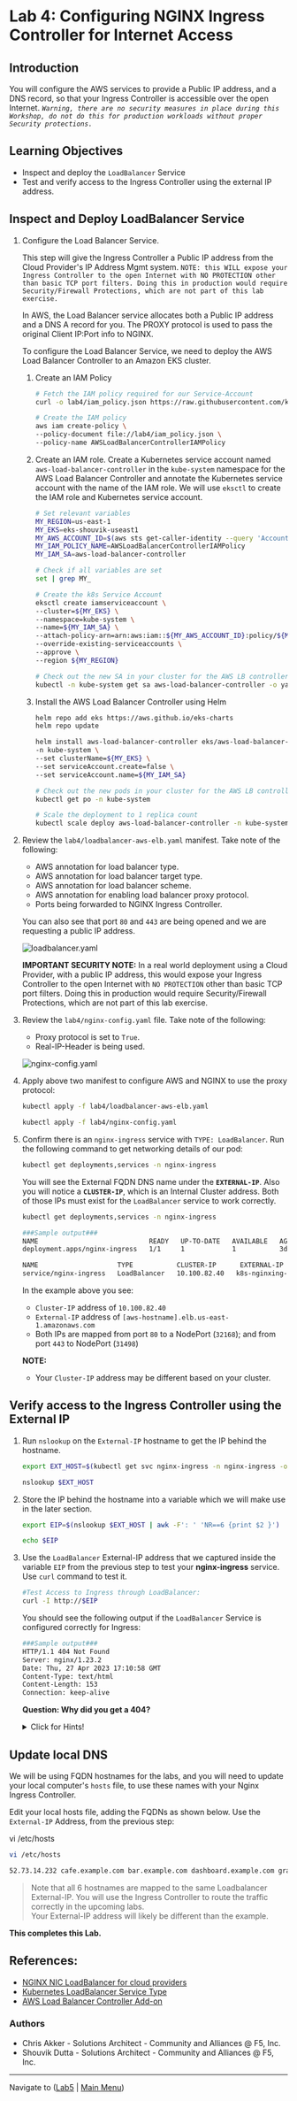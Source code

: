 # Lab 4: Configuring NGINX Ingress Controller for Internet Access

## Introduction

You will configure the AWS services to provide a Public IP address, and a DNS record, so that your Ingress Controller is accessible over the open Internet.  *`Warning, there are no security measures in place during this Workshop, do not do this for production workloads without proper Security protections.`*


## Learning Objectives 

- Inspect and deploy the `LoadBalancer` Service
- Test and verify access to the Ingress Controller using the external IP address.

## Inspect and Deploy LoadBalancer Service

1. Configure the Load Balancer Service.

   This step will give the Ingress Controller a Public IP address from the Cloud Provider's IP Address Mgmt system. `NOTE: this WILL expose your Ingress Controller to the open Internet with NO PROTECTION other than basic TCP port filters. Doing this in production would require Security/Firewall Protections, which are not part of this lab exercise.`

   In AWS, the Load Balancer service allocates both a Public IP address and a DNS A record for you. The PROXY protocol is used to pass the original Client IP:Port info to NGINX.

   To configure the Load Balancer Service, we need to deploy the AWS Load Balancer Controller to an Amazon EKS cluster.
      1. Create an IAM Policy
         ```bash
         # Fetch the IAM policy required for our Service-Account
         curl -o lab4/iam_policy.json https://raw.githubusercontent.com/kubernetes-sigs/aws-load-balancer-controller/v2.4.7/docs/install/iam_policy.json

         # Create the IAM policy
         aws iam create-policy \
         --policy-document file://lab4/iam_policy.json \
         --policy-name AWSLoadBalancerControllerIAMPolicy            
         ```

      2. Create an IAM role. Create a Kubernetes service account named `aws-load-balancer-controller` in the `kube-system` namespace for the AWS Load Balancer Controller and annotate the Kubernetes service account with the name of the IAM role.
      We will use `eksctl` to create the IAM role and Kubernetes service account.
         ```bash
         # Set relevant variables
         MY_REGION=us-east-1
         MY_EKS=eks-shouvik-useast1
         MY_AWS_ACCOUNT_ID=$(aws sts get-caller-identity --query 'Account' --output text)
         MY_IAM_POLICY_NAME=AWSLoadBalancerControllerIAMPolicy
         MY_IAM_SA=aws-load-balancer-controller
         
         # Check if all variables are set
         set | grep MY_ 

         # Create the k8s Service Account
         eksctl create iamserviceaccount \
         --cluster=${MY_EKS} \
         --namespace=kube-system \
         --name=${MY_IAM_SA} \
         --attach-policy-arn=arn:aws:iam::${MY_AWS_ACCOUNT_ID}:policy/${MY_IAM_POLICY_NAME} \
         --override-existing-serviceaccounts \
         --approve \
         --region ${MY_REGION}

         # Check out the new SA in your cluster for the AWS LB controller
         kubectl -n kube-system get sa aws-load-balancer-controller -o yaml
         ```

      3. Install the AWS Load Balancer Controller using Helm
         ```bash
         helm repo add eks https://aws.github.io/eks-charts
         helm repo update

         helm install aws-load-balancer-controller eks/aws-load-balancer-controller \
         -n kube-system \
         --set clusterName=${MY_EKS} \
         --set serviceAccount.create=false \
         --set serviceAccount.name=${MY_IAM_SA}

         # Check out the new pods in your cluster for the AWS LB controller
         kubectl get po -n kube-system 

         # Scale the deployment to 1 replica count
         kubectl scale deploy aws-load-balancer-controller -n kube-system --replicas=1
         ```

2. Review the `lab4/loadbalancer-aws-elb.yaml` manifest. Take note of the following:

   - AWS annotation for load balancer type.
   - AWS annotation for load balancer target type.
   - AWS annotation for load balancer scheme.
   - AWS annotation for enabling load balancer proxy protocol.
   - Ports being forwarded to NGINX Ingress Controller.
  
   You can also see that port `80` and `443` are being opened and we are requesting a public IP address.  

    ![loadbalancer.yaml](media/lab4_loadbalancer.png)

    **IMPORTANT SECURITY NOTE:** In a real world deployment using a Cloud Provider, with a public IP address, this would expose your Ingress Controller to the open Internet with `NO PROTECTION` other than basic TCP port filters. Doing this in production would require Security/Firewall Protections, which are not part of this lab exercise.

3. Review the `lab4/nginx-config.yaml` file. Take note of the following:
   - Proxy protocol is set to `True`.
   - Real-IP-Header is being used.

   ![nginx-config.yaml](media/lab4_nginx-config.png)

4. Apply above two manifest to configure AWS and NGINX to use the proxy protocol:
   ```bash
   kubectl apply -f lab4/loadbalancer-aws-elb.yaml
   
   kubectl apply -f lab4/nginx-config.yaml
   ```
  
5. Confirm there is an `nginx-ingress` service with `TYPE: LoadBalancer`. Run the following command to get networking details of our pod:

   ```bash
   kubectl get deployments,services -n nginx-ingress
   ```
   
   You will see the External FQDN DNS name under the **`EXTERNAL-IP`**. Also you will notice a **`CLUSTER-IP`**, which is an Internal Cluster address. Both of those IPs must exist for the `LoadBalancer` service to work correctly.

   ```bash
   kubectl get deployments,services -n nginx-ingress

   ###Sample output###
   NAME                            READY   UP-TO-DATE   AVAILABLE   AGE
   deployment.apps/nginx-ingress   1/1     1            1           3d5h

   NAME                    TYPE           CLUSTER-IP      EXTERNAL-IP                                                                     PORT(S)                      AGE
   service/nginx-ingress   LoadBalancer   10.100.82.40   k8s-nginxing-nginxing-2256d4c17a-4b69de8cf22a87fa.elb.us-east-1.amazonaws.com   880:32168/TCP,443:31498/TCP   10m
   ```
 
   In the example above you see: 

   - `Cluster-IP` address of `10.100.82.40`  
   - `External-IP` address of `[aws-hostname].elb.us-east-1.amazonaws.com` 
   - Both IPs are mapped from port `80` to a NodePort (`32168`); and from port `443` to NodePort (`31498`)

   **NOTE:** 

   - Your `Cluster-IP` address may be different based on your cluster. 

## Verify access to the Ingress Controller using the External IP

1. Run `nslookup` on the `External-IP` hostname to get the IP behind the hostname.
   ```bash
   export EXT_HOST=$(kubectl get svc nginx-ingress -n nginx-ingress -o jsonpath='{.status.loadBalancer.ingress[0].hostname}')

   nslookup $EXT_HOST
   ```
2. Store the IP behind the hostname into a variable which we will make use in the later section.
   ```bash
   export EIP=$(nslookup $EXT_HOST | awk -F': ' 'NR==6 {print $2 }')
   
   echo $EIP
   ```
3. Use the `LoadBalancer` External-IP address that we captured inside the variable `EIP` from the previous step to test your **nginx-ingress** service. Use `curl` command to test it.

   ```bash
   #Test Access to Ingress through LoadBalancer:
   curl -I http://$EIP
   ```
   You should see the following output if the `LoadBalancer` Service is configured correctly for Ingress:
   ```bash
   ###Sample output###
   HTTP/1.1 404 Not Found
   Server: nginx/1.23.2
   Date: Thu, 27 Apr 2023 17:10:58 GMT
   Content-Type: text/html
   Content-Length: 153
   Connection: keep-alive
   ```

   **Question: Why did you get a 404?** 

   <details><summary>Click for Hints!</summary>
   <br/>
   <p>
   <strong>Answer</strong> – The Ingress Controller default server will return an <b>HTTP 404 Not Found page, or an HTTP 400 Bad Request status code</b> for all requests that have no Ingress routing rules defined; this is NGINX's default 404 error page. You will deploy a Demo application in the subsequent labs, which will fix this.
   </p>
   </details>

## Update local DNS

We will be using FQDN hostnames for the labs, and you will need to update your local computer's `hosts` file, to use these names with your Nginx Ingress Controller.

Edit your local hosts file, adding the FQDNs as shown below.  Use the `External-IP` Address, from the previous step:

vi /etc/hosts

```bash
vi /etc/hosts

52.73.14.232 cafe.example.com bar.example.com dashboard.example.com grafana.example.com prometheus.example.com juiceshop.example.com
```

>Note that all 6 hostnames are mapped to the same Loadbalancer External-IP.  You will use the Ingress Controller to route the traffic correctly in the upcoming labs.  
Your External-IP address will likely be different than the example.


**This completes this Lab.**


## References:  
- [NGINX NIC LoadBalancer for cloud
  providers](https://docs.nginx.com/nginx-ingress-controller/installation/installation-with-manifests/#get-access-to-the-ingress-controller)
- [Kubernetes LoadBalancer Service
  Type](https://kubernetes.io/docs/concepts/services-networking/service/#loadbalancer)
- [AWS Load Balancer Controller Add-on](https://docs.aws.amazon.com/eks/latest/userguide/aws-load-balancer-controller.html)
 
### Authors
- Chris Akker - Solutions Architect - Community and Alliances @ F5, Inc.
- Shouvik Dutta - Solutions Architect - Community and Alliances @ F5, Inc.

-------------

Navigate to ([Lab5](../lab5/readme.md) | [Main
Menu](../LabGuide.md))
